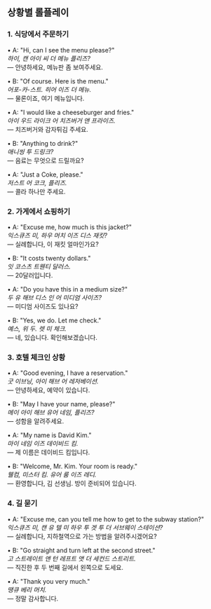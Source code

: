## 상황별 롤플레이

### 1. 식당에서 주문하기

• A: "Hi, can I see the menu please?"  
   *하이, 캔 아이 씨 더 메뉴 플리즈?*  
   — 안녕하세요, 메뉴판 좀 보여주세요.

• B: "Of course. Here is the menu."  
   *어포-카-스트. 히어 이즈 더 메뉴.*  
   — 물론이죠, 여기 메뉴입니다.

• A: "I would like a cheeseburger and fries."  
   *아이 우드 라이크 어 치즈버거 앤 프라이즈.*  
   — 치즈버거와 감자튀김 주세요.

• B: "Anything to drink?"  
   *애니씽 투 드링크?*  
   — 음료는 무엇으로 드릴까요?

• A: "Just a Coke, please."  
   *저스트 어 코크, 플리즈.*  
   — 콜라 하나만 주세요.

### 2. 가게에서 쇼핑하기

• A: "Excuse me, how much is this jacket?"  
   *익스큐즈 미, 하우 머치 이즈 디스 재킷?*  
   — 실례합니다, 이 재킷 얼마인가요?

• B: "It costs twenty dollars."  
   *잇 코스츠 트웬티 달러스.*  
   — 20달러입니다.

• A: "Do you have this in a medium size?"  
   *두 유 해브 디스 인 어 미디엄 사이즈?*  
   — 미디엄 사이즈도 있나요?

• B: "Yes, we do. Let me check."  
   *예스, 위 두. 렛 미 체크.*  
   — 네, 있습니다. 확인해보겠습니다.

### 3. 호텔 체크인 상황

• A: "Good evening, I have a reservation."  
   *굿 이브닝, 아이 해브 어 레저베이션.*  
   — 안녕하세요, 예약이 있습니다.

• B: "May I have your name, please?"  
   *메이 아이 해브 유어 네임, 플리즈?*  
   — 성함을 알려주세요.

• A: "My name is David Kim."  
   *마이 네임 이즈 데이비드 킴.*  
   — 제 이름은 데이비드 킴입니다.

• B: "Welcome, Mr. Kim. Your room is ready."  
   *웰컴, 미스터 킴. 유어 룸 이즈 레디.*  
   — 환영합니다, 김 선생님. 방이 준비되어 있습니다.

### 4. 길 묻기

• A: "Excuse me, can you tell me how to get to the subway station?"  
   *익스큐즈 미, 캔 유 텔 미 하우 투 겟 투 더 서브웨이 스테이션?*  
   — 실례합니다, 지하철역으로 가는 방법을 알려주시겠어요?

• B: "Go straight and turn left at the second street."  
   *고 스트레이트 앤 턴 레프트 앳 더 세컨드 스트리트.*  
   — 직진한 후 두 번째 길에서 왼쪽으로 도세요.

• A: "Thank you very much."  
   *땡큐 베리 머치.*  
   — 정말 감사합니다.